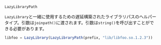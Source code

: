 ```julia
LazyLibraryPath
```

`LazyLibrary`と一緒に使用するための遅延構築されたライブラリパスのヘルパータイプ。引数は`joinpath()`に渡されます。引数は`string()`を呼び出すことができる必要があります。

```julia
libfoo = LazyLibrary(LazyLibraryPath(prefix, "lib/libfoo.so.1.2.3"))
```
